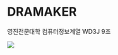 # DRAMAKER

영진전문대학 컴퓨터정보계열 WD3J 9조

<img src="https://github.com/illillillii/Intro/blob/master/images/git_DRAMAKER_1.PNG">
